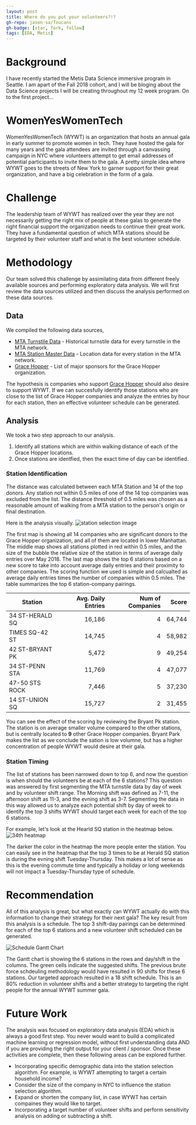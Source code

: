 ```yaml
---
layout: post
title: Where do you put your volunteers?!?
gh-repo: jason-sa/Toucans
gh-badge: [star, fork, follow]
tags: [EDA, Metis]
---
```


# Background
I have recently started the Metis Data Science immersive program in Seattle. I am apart of the Fall 2018 cohort, and I will be bloging about the Data Science projects I will be creating throughout my 12 week program. On to the first project...

# WomenYesWomenTech
WomenYesWomenTech (WYWT) is an organization that hosts an annual gala in early summer to promote women in tech. They have hosted the gala for many years and the gala attendees are invited through a canvassing campaign in NYC where volunteers attempt to get email addresses of potential participants to invite them to the gala. A pretty simple idea where WYWT goes to the streets of New York to garner support for their great organization, and have a big celebration in the form of a gala.

# Challenge
The leadership team of WYWT has realized over the year they are not necessarily getting the right mix of people at these galas to generate the right financial support the organization needs to continue their great work. They have a fundamental question of which MTA stations should be targeted by their volunteer staff and what is the best volunteer schedule.

# Methodology
Our team solved this challenge by assimilating data from different freely available sources and performing exploratory data analysis. We will first review the data sources utilized and then discuss the analysis performed on these data sources.

## Data
We compiled the following data sources,
* [MTA Turnstile Data](http://web.mta.info/developers/turnstile.html) - Historical turnstile data for every turnstile in the MTA network.
* [MTA Station Master Data](https://data.cityofnewyork.us/Transportation/Subway-Stations/arq3-7z49) - Location data for every station in the MTA network.
* [Grace Hopper](https://ghc.anitab.org/2017-sponsorships/corporate-sponsors/) - List of major sponsors for the Grace Hopper organization.

The hypothesis is companies who support [Grace Hopper](https://ghc.anitab.org/) should also desire to support WYWT. If we can succesfully identify those stations who are close to the list of Grace Hopper companies and analyze the entries by hour for each station, then an effective volunteer schedule can be generated.

## Analysis
We took a two step approach to our analysis.
1. Identify all stations which are within walking distance of each of the Grace Hopper locations.
2. Once stations are identfied, then the exact time of day can be identified.

### Station Identification
The distance was calculated between each MTA Station and 14 of the top donors. Any station not within 0.5 miles of one of the 14 top companies was excluded from the list. The distance threshold of 0.5 miles was chosen as a reasonable amount of walking from a MTA station to the person's origin or final destination. 

Here is the analysis visually. 
![station selection image](/images/station_selection.svg)

The first map is showing all 14 companies who are significant donors to the Grace Hopper organization, and all of them are located in lower Manhattan. The middle map shows all stations plotted in red within 0.5 miles, and the size of the bubble the relative size of the station in terms of average daily entries over May 2018. The last map shows the top 6 stations based on a new score to take into account average daily entries and their proximity to other companies. The scoring function we used is simple and calcualted as average daily entries times the number of companies within 0.5 miles. The table summarizes the top 6 station-company pairings.

| Station | Avg. Daily Entries | Num of Companies | Score |
|---|---:|---:|---:|
| 34 ST-HERALD SQ | 16,186 | 4 | 64,744
| TIMES SQ-42 ST  | 14,745 | 4 | 58,982
| 42 ST-BRYANT PK | 5,472  | 9 | 49,254
| 34 ST-PENN STA  | 11,769 | 4 | 47,077
| 47-50 STS ROCK  | 7,446  | 5 | 37,230
| 14 ST-UNION SQ  | 15,727 | 2 | 31,455

You can see the effect of the scoring by reviewing the Bryant Pk station. The station is on average smaller volume compared to the other stations, but is centrally located to **9** other Grace Hopper companies. Bryant Park makes the list as we conclude the sation is low volumne, but has a higher concentration of people WYWT would desire at their gala.

### Station Timing 
The list of stations has been narrowed down to top 6, and now the question is when should the volunteers be at each of the 6 stations? This question was answered by first segmenting the MTA turnstile data by day of week and by volunteer shift range. The Morning shift was defined as 7-11, the afternoon shift as 11-3, and the evning shift as 3-7. Segmenting the data in this way allowed us to analyze each potential shift by day of week to identify the top 3 shifts WYWT should target each week for each of the top 6 stations. 

For example, let's look at the Hearld SQ station in the heatmap below.
![34th heatmap](/images/34_ST-HERALD_SQ.svg)

The darker the color in the heatmap the more people enter the station. You can easily see in the heatmap that the top 3 times to be at Herald SQ station is during the evning shift Tuesday-Thursday. This makes a lot of sense as this is the evening commute time and typically a holiday or long weekends will not impact a Tuesday-Thursday type of schedule.

# Recommendation
All of this analysis is great, but what exactly can WYWT actually do with this information to change their strategy for their next gala? The key result from this analysis is a schedule. The top 3 shift-day pairings can be determined for each of the top 6 stations and a new volunteer shift scheduled can be generated.

![Schedule Gantt Chart](/images/gantt_schedule.png)

The Gantt chart is showing the 6 stations in the rows and day/shift in the columns. The green cells indicate the suggested shifts. The previous brute force schdeuling methodology would have resulted in 90 shifts for these 6 stations. Our targeted approach resulted in a 18 shift schedule. This is an 80% reduction in volunteer shifts and a better strategy to targeting the right people for the annual WYWT summer gala.

# Future Work
The analysis was focused on exploratory data analysis (EDA) which is always a good first step. You never would want to build a complicated machine learning or regression model, without first understanding data AND if you are providing the right output for your client / sponsor. Once these activities are complete, then these following areas can be explored further.
* Incorporating specific demographic data into the station selection algorithm. For example, is WYWT attempting to target a certain household income?
* Consider the size of the company in NYC to influence the station selection algorithm.
* Expand or shorten the company list, in case WYWT has certain compaines they would like to target.
* Incorporating a target number of volunteer shifts and perform sensitivity analysis on adding or subtracting a shift. 



